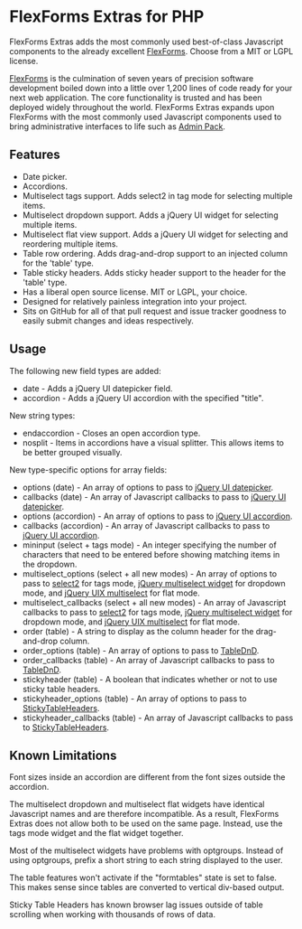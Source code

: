 FlexForms Extras for PHP
========================

FlexForms Extras adds the most commonly used best-of-class Javascript components to the already excellent [FlexForms](https://github.com/cubiclesoft/php-flexforms).  Choose from a MIT or LGPL license.

[FlexForms](https://github.com/cubiclesoft/php-flexforms) is the culmination of seven years of precision software development boiled down into a little over 1,200 lines of code ready for your next web application.  The core functionality is trusted and has been deployed widely throughout the world.  FlexForms Extras expands upon FlexForms with the most commonly used Javascript components used to bring administrative interfaces to life such as [Admin Pack](https://github.com/cubiclesoft/admin-pack).

Features
--------

* Date picker.
* Accordions.
* Multiselect tags support.  Adds select2 in tag mode for selecting multiple items.
* Multiselect dropdown support.  Adds a jQuery UI widget for selecting multiple items.
* Multiselect flat view support.  Adds a jQuery UI widget for selecting and reordering multiple items.
* Table row ordering.  Adds drag-and-drop support to an injected column for the 'table' type.
* Table sticky headers.  Adds sticky header support to the header for the 'table' type.
* Has a liberal open source license.  MIT or LGPL, your choice.
* Designed for relatively painless integration into your project.
* Sits on GitHub for all of that pull request and issue tracker goodness to easily submit changes and ideas respectively.

Usage
-----

The following new field types are added:

* date - Adds a jQuery UI datepicker field.
* accordion - Adds a jQuery UI accordion with the specified "title".

New string types:

* endaccordion - Closes an open accordion type.
* nosplit - Items in accordions have a visual splitter.  This allows items to be better grouped visually.

New type-specific options for array fields:

* options (date) - An array of options to pass to [jQuery UI datepicker](http://api.jqueryui.com/datepicker/).
* callbacks (date) - An array of Javascript callbacks to pass to [jQuery UI datepicker](http://api.jqueryui.com/datepicker/).
* options (accordion) - An array of options to pass to [jQuery UI accordion](http://api.jqueryui.com/accordion/).
* callbacks (accordion) - An array of Javascript callbacks to pass to [jQuery UI accordion](http://api.jqueryui.com/accordion/).
* mininput (select + tags mode) - An integer specifying the number of characters that need to be entered before showing matching items in the dropdown.
* multiselect_options (select + all new modes) - An array of options to pass to [select2](http://api.jqueryui.com/accordion/) for tags mode, [jQuery multiselect widget](http://www.erichynds.com/blog/jquery-ui-multiselect-widget) for dropdown mode, and [jQuery UIX multiselect](https://github.com/yanickrochon/jquery.uix.multiselect/wiki/API-Documentation) for flat mode.
* multiselect_callbacks (select + all new modes) - An array of Javascript callbacks to pass to [select2](http://api.jqueryui.com/accordion/) for tags mode, [jQuery multiselect widget](http://www.erichynds.com/blog/jquery-ui-multiselect-widget) for dropdown mode, and [jQuery UIX multiselect](https://github.com/yanickrochon/jquery.uix.multiselect/wiki/API-Documentation) for flat mode.
* order (table) - A string to display as the column header for the drag-and-drop column.
* order_options (table) - An array of options to pass to [TableDnD](https://github.com/isocra/TableDnD).
* order_callbacks (table) - An array of Javascript callbacks to pass to [TableDnD](https://github.com/isocra/TableDnD).
* stickyheader (table) - A boolean that indicates whether or not to use sticky table headers.
* stickyheader_options (table) - An array of options to pass to [StickyTableHeaders](https://github.com/jmosbech/StickyTableHeaders).
* stickyheader_callbacks (table) - An array of Javascript callbacks to pass to [StickyTableHeaders](https://github.com/jmosbech/StickyTableHeaders).

Known Limitations
-----------------

Font sizes inside an accordion are different from the font sizes outside the accordion.

The multiselect dropdown and multiselect flat widgets have identical Javascript names and are therefore incompatible.  As a result, FlexForms Extras does not allow both to be used on the same page.  Instead, use the tags mode widget and the flat widget together.

Most of the multiselect widgets have problems with optgroups.  Instead of using optgroups, prefix a short string to each string displayed to the user.

The table features won't activate if the "formtables" state is set to false.  This makes sense since tables are converted to vertical div-based output.

Sticky Table Headers has known browser lag issues outside of table scrolling when working with thousands of rows of data.
